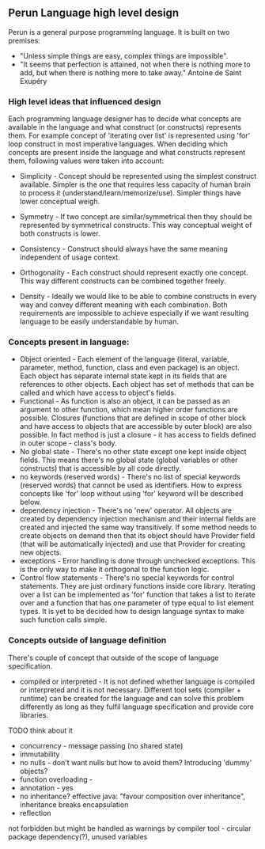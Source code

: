 ## Perun Language high level design

Perun is a general purpose programming language. It is built on two premises:
 * "Unless simple things are easy, complex things are impossible".
 * "It seems that perfection is attained, not when there is nothing more to add,
but when there is nothing more to take away." Antoine de Saint Exupéry

### High level ideas that influenced design

Each programming language designer has to decide what concepts are available
in the language and what construct (or constructs) represents them.
For example concept of 'iterating over list' is represented using 'for' loop
construct in most imperative languages.
When deciding which concepts are present inside the language and what
constructs represent them, following values were taken into account:

* Simplicity - Concept should be represented using the simplest construct available.
Simpler is the one that requires less capacity of human brain to process it
(understand/learn/memorize/use). Simpler things have lower conceptual weigh.

* Symmetry - If two concept are similar/symmetrical then they should be represented
by symmetrical constructs. This way conceptual weight of both constructs is
lower.

* Consistency - Construct should always have the same meaning independent
of usage context.

* Orthogonality - Each construct should represent exactly one concept.
This way different constructs can be combined together freely.

* Density - Ideally we would like to be able to combine constructs in every way and
convey different meaning with each combination. Both requirements are impossible to
achieve especially if we want resulting language to be easily understandable by human.


### Concepts present in language:
 * Object oriented - Each element of the language (literal, variable,
parameter, method, function, class and even package) is an object.
Each object has separate internal state kept in its fields that are references
to other objects.
Each object has set of methods that can be called and which have access to
object's fields.
 * Functional - As function is also an object, it can be passed as an argument
to other function, which mean higher order functions are possible.
Closures (functions that are defined in scope of other block and have access
to objects that are accessible by outer block) are also possible.
In fact method is just a closure - it has access to fields defined in
outer scope - class's body.
 * No global state - There's no other state except one kept inside object fields.
This means there's no global state (global variables or other constructs) that
is accessible by all code directly.
 * no keywords (reserved words) - There's no list of special keywords (reserved words)
that cannot be used as identifiers. How to express concepts like 'for' loop without
using 'for' keyword will be described below.
 * dependency injection - There's no 'new' operator. All objects are created by
dependency injection mechanism and their internal fields are created and injected
the same way transitively.
If some method needs to create objects on demand then that its object should have
Provider field (that will be automatically injected) and use that Provider for creating
new objects.
 * exceptions - Error handling is done through unchecked exceptions.
This is the only way to make it orthogonal to the function logic.
 * Control flow statements - There's no special keywords for control statements.
They are just ordinary functions inside core library. Iterating over a list
can be implemented as 'for' function that takes a list to iterate over and
a function that has one parameter of type equal to list element types.
It is yet to be decided how to design language syntax to make such function
calls simple.

### Concepts outside of language definition
There's couple of concept that outside of the scope of language specification.

 * compiled or interpreted - It is not defined whether language is compiled
or interpreted and it is not necessary. 
Different tool sets (compiler + runtime) can be created for the language and
can solve this problem differently as long as they fulfil language specification
and provide core libraries.


TODO think about it
 * concurrency - message passing (no shared state)
 * immutability
 * no nulls - don't want nulls but how to avoid them? Introducing 'dummy' objects?
 * function overloading - 
 * annotation - yes
 * no inheritance? effective java: "favour composition over inheritance", inheritance breaks encapsulation
 * reflection


not forbidden but might be handled as warnings by compiler tool - circular package dependency(?),
unused variables




